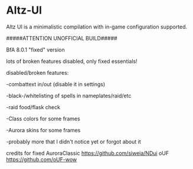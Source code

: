 # Altz-UI
Altz UI is a minimalistic compilation with in-game configuration supported.

#####ATTENTION UNOFFICIAL BUILD#####

BfA 8.0.1 "fixed" version

lots of broken features disabled, only fixed essentials!

disabled/broken features:

-combattext in/out (disable it in settings)

-black-/whitelisting of spells in nameplates/raid/etc

-raid food/flask check

-Class colors for some frames

-Aurora skins for some frames

-probably more that I didn't notice yet or forgot about it



credits for fixed 
AuroraClassic   https://github.com/siweia/NDui
oUF             https://github.com/oUF-wow
